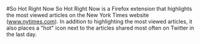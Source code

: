 #So Hot Right Now
So Hot Right Now is a Firefox extension that highlights the most viewed articles on the New York Times website (www.nytimes.com). In addition to highlighting the most viewed articles, it also places a "hot" icon next to the articles shared most often on Twitter in the last day.
